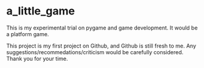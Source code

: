 # a_little_game
This is my experimental trial on pygame and game development. It would be a platform game.

This project is my first project on Github, and Github is still fresh to me. Any suggestions/recommedations/criticism would be carefully considered. Thank you for your time.
